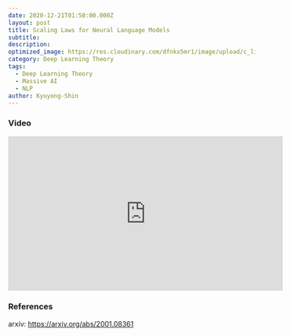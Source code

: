 ```yaml
---
date: 2020-12-21T01:50:00.000Z
layout: post
title: Scaling Laws for Neural Language Models
subtitle: 
description: 
optimized_image: https://res.cloudinary.com/dfnkx5mr1/image/upload/c_limit,h_200,w_380/v1609604334/post_img/1_Ru8S_DMZv9ipDZVKKNL_4A_nib9st.jpg
category: Deep Learning Theory
tags:
  - Deep Learning Theory
  - Massive AI
  - NLP
author: Kyuyong-Shin
---
```


### Video
<iframe width="560" height="315" src="https://www.youtube.com/embed/a3Ga_Q98L9M" frameborder="0" allow="accelerometer; autoplay; clipboard-write; encrypted-media; gyroscope; picture-in-picture" allowfullscreen></iframe>

### References
arxiv: https://arxiv.org/abs/2001.08361
